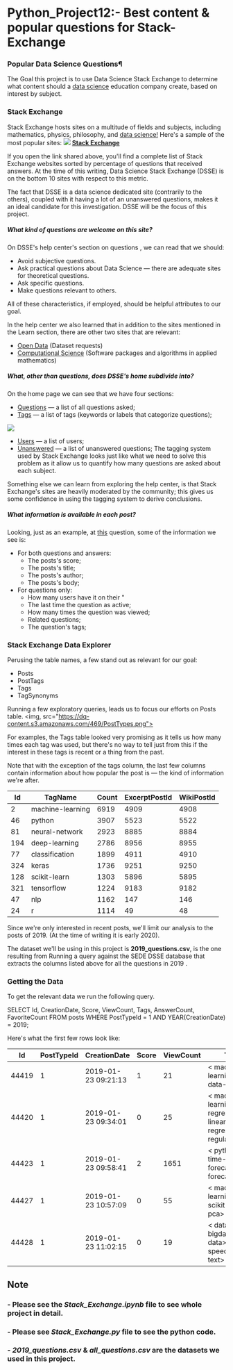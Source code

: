 # Python_Project12:- Best content & popular questions for Stack-Exchange

### Popular Data Science Questions¶
The Goal this project is to use Data Science Stack Exchange to determine what content should a [data science](https://datascience.stackexchange.com/) education company create, based on interest by subject.

### Stack Exchange
Stack Exchange hosts sites on a multitude of fields and subjects, including mathematics, physics, philosophy, and [data science!](https://datascience.stackexchange.com/) Here's a sample of the most popular sites:
<img src="https://dq-content.s3.amazonaws.com/469/se_sites.png">
[__Stack Exchange__](https://stackexchange.com/sites?view=list#percentanswered)

If you open the link shared above, you'll find a complete list of Stack Exchange websites sorted by percentage of questions that received answers. At the time of this writing, Data Science Stack Exchange (DSSE) is on the bottom 10 sites with respect to this metric.

The fact that DSSE is a data science dedicated site (contrarily to the others), coupled with it having a lot of an unanswered questions, makes it an ideal candidate for this investigation. DSSE will be the focus of this project.

##### What kind of questions are welcome on this site?
On DSSE's help center's section on questions , we can read that we should:

- Avoid subjective questions.
- Ask practical questions about Data Science — there are adequate sites for theoretical questions.
- Ask specific questions.
- Make questions relevant to others.

All of these characteristics, if employed, should be helpful attributes to our goal.

In the help center we also learned that in addition to the sites mentioned in the Learn section, there are other two sites that are relevant:

- [Open Data](https://opendata.stackexchange.com/) (Dataset requests)
- [Computational Science](https://scicomp.stackexchange.com/) (Software packages and algorithms in applied mathematics)

##### What, other than questions, does DSSE's home subdivide into?
On the home page we can see that we have four sections:

- [Questions](https://datascience.stackexchange.com/questions) — a list of all questions asked;
- [Tags](https://datascience.stackexchange.com/tags) — a list of tags (keywords or labels that categorize questions);

<img src="https://camo.githubusercontent.com/46d9d26dbb54bbfaf2b92b100ec4c5e427708bf2/68747470733a2f2f64712d636f6e74656e742e73332e616d617a6f6e6177732e636f6d2f3436392f746167735f64732e706e67">

- [Users](https://datascience.stackexchange.com/users) — a list of users;
- [Unanswered](https://datascience.stackexchange.com/unanswered) — a list of unanswered questions;
The tagging system used by Stack Exchange looks just like what we need to solve this problem as it allow us to quantify how many questions are asked about each subject.

Something else we can learn from exploring the help center, is that Stack Exchange's sites are heavily moderated by the community; this gives us some confidence in using the tagging system to derive conclusions.

##### What information is available in each post?
Looking, just as an example, at [this](https://datascience.stackexchange.com/questions/19141/linear-model-to-generate-probability-of-each-possible-output?rq=1) question, some of the information we see is:

- For both questions and answers:
    - The posts's score;
    - The posts's title;
    - The posts's author;
    - The posts's body;
- For questions only:
    - How many users have it on their "
    - The last time the question as active;
    - How many times the question was viewed;
    - Related questions;
    - The question's tags;

### Stack Exchange Data Explorer
Perusing the table names, a few stand out as relevant for our goal:

- Posts
- PostTags
- Tags
- TagSynonyms

Running a few exploratory queries, leads us to focus our efforts on Posts table.
<img, src="https://dq-content.s3.amazonaws.com/469/PostTypes.png">

For examples, the Tags table looked very promising as it tells us how many times each tag was used, but there's no way to tell just from this if the interest in these tags is recent or a thing from the past.

Note that with the exception of the tags column, the last few columns contain information about how popular the post is — the kind of information we're after.

| Id  | TagName          | Count | ExcerptPostId | WikiPostId |
|-----|------------------|-------|---------------|------------|
| 2   | machine-learning | 6919  | 4909          | 4908       |
| 46  | python           | 3907  | 5523          | 5522       |
| 81  | neural-network   | 2923  | 8885          | 8884       |
| 194 | deep-learning    | 2786  | 8956          | 8955       |
| 77  | classification   | 1899  | 4911          | 4910       |
| 324 | keras            | 1736  | 9251          | 9250       |
| 128 | scikit-learn     | 1303  | 5896          | 5895       |
| 321 | tensorflow       | 1224  | 9183          | 9182       |
| 47  | nlp              | 1162  | 147           | 146        |
| 24  | r                | 1114  | 49            | 48         |

Since we're only interested in recent posts, we'll limit our analysis to the posts of 2019. (At the time of writing it is early 2020).

The dataset we'll be using in this project is __2019_questions.csv__, is the one resulting from Running a query against the SEDE DSSE database that extracts the columns listed above for all the questions in 2019 .

### Getting the Data
To get the relevant data we run the following query.

SELECT Id, CreationDate,
  Score, ViewCount, Tags,
  AnswerCount, FavoriteCount
  FROM posts
  WHERE PostTypeId = 1 AND YEAR(CreationDate) = 2019;
 
Here's what the first few rows look like:


| Id    | PostTypeId | CreationDate        | Score | ViewCount | Tags                                                              | AnswerCount | FavoriteCount |
|-------|------------|---------------------|-------|-----------|-------------------------------------------------------------------|-------------|---------------|
| 44419 | 1          | 2019-01-23 09:21:13 | 1     | 21        | < machine-learning>< data-mining>                                   | 0           |               |
| 44420 | 1          | 2019-01-23 09:34:01 | 0     | 25        | < machine-learning>< regression>< linear-regression>< regularization> | 0           |               |
| 44423 | 1          | 2019-01-23 09:58:41 | 2     | 1651      | < python>< time-series>< forecast>< forecasting>                      | 0           |               |
| 44427 | 1          | 2019-01-23 10:57:09 | 0     | 55        | < machine-learning>< scikit-learn>< pca>                             | 1           |               |
| 44428 | 1          | 2019-01-23 11:02:15 | 0     | 19        | < dataset>< bigdata>< data>< speech-to-text>                          | 0           |               |


## Note
### - Please see the _Stack_Exchange.ipynb_ file to see whole project in detail.
### - Please see _Stack_Exchange.py_ file to see the python code.
### -  _2019_questions.csv_ & _all_questions.csv_ are the datasets we used in this project.
